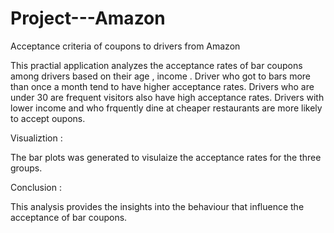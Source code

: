 # Project---Amazon
Acceptance criteria of coupons to drivers from Amazon

This practial application analyzes the acceptance rates of bar coupons among drivers based on their age , income .
Driver who got to bars more than once a month tend to have higher acceptance rates.
Drivers who are under 30 are frequent visitors also have high acceptance rates.
Drivers with lower income and who frquently dine at cheaper restaurants are more likely to accept oupons.

Visualiztion :

The bar plots was generated to visulaize the acceptance rates for the three groups.

Conclusion :

This analysis provides the insights into the behaviour that influence the acceptance of bar coupons.
